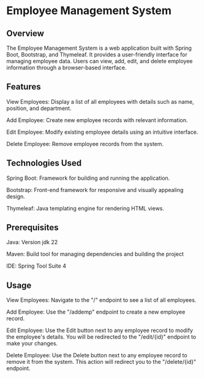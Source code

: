 
# Employee Management System




## Overview
The Employee Management System is a web application built with Spring Boot, Bootstrap, and Thymeleaf. It provides a user-friendly interface for managing employee data. Users can view, add, edit, and delete employee information through a browser-based interface.
## Features
View Employees: Display a list of all employees with details such as name, position, and department.

Add Employee: Create new employee records with relevant information.

Edit Employee: Modify existing employee details using an intuitive interface.

Delete Employee: Remove employee records from the system.
## Technologies Used

Spring Boot: Framework for building and running the application.

Bootstrap: Front-end framework for responsive and visually appealing design.

Thymeleaf: Java templating engine for rendering HTML views.
## Prerequisites

Java: Version jdk 22

Maven: Build tool for managing dependencies and building the project

IDE: Spring Tool Suite 4
## Usage

View Employees: Navigate to the "/" endpoint to see a list of all employees.

Add Employee: Use the "/addemp" endpoint to create a new employee record.

Edit Employee: Use the Edit button next to any employee record to modify the employee's details. You will be redirected to the "/edit/{id}" endpoint to make your changes.

Delete Employee: Use the Delete button next to any employee record to remove it from the system. This action will redirect you to the "/delete/{id}" endpoint.
